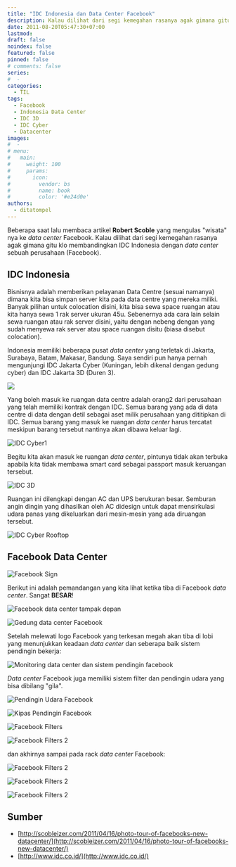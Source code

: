 ```yaml
---
title: "IDC Indonesia dan Data Center Facebook"
description: Kalau dilihat dari segi kemegahan rasanya agak gimana gitu klo membandingkan IDC Indonesia dengan data center sebuah perusahaan (Facebook)
date: 2011-08-20T05:47:30+07:00
lastmod:
draft: false
noindex: false
featured: false
pinned: false
# comments: false
series:
#  - 
categories:
  - TIL
tags:
  - Facebook
  - Indonesia Data Center
  - IDC 3D
  - IDC Cyber
  - Datacenter
images:
#  - 
# menu:
#   main:
#     weight: 100
#     params:
#       icon:
#         vendor: bs
#         name: book
#         color: '#e24d0e'
authors:
  - ditatompel
---
```


Beberapa saat lalu membaca artikel **Robert Scoble** yang mengulas "wisata" nya ke *data center* Facebook. Kalau dilihat dari segi kemegahan rasanya agak gimana gitu klo membandingkan IDC Indonesia dengan *data center* sebuah perusahaan (Facebook).

<!--more-->

## IDC Indonesia
Bisnisnya adalah memberikan pelayanan Data Centre (sesuai namanya) dimana kita bisa simpan server kita pada data centre yang mereka miliki. Banyak pilihan untuk colocation disini, kita bisa sewa space ruangan atau kita hanya sewa 1 rak server ukuran 45u. Sebenernya ada cara lain selain sewa ruangan atau rak server disini, yaitu dengan nebeng dengan yang sudah menyewa rak server atau space ruangan disitu (biasa disebut colocation).

Indonesia memiliki beberapa pusat *data center* yang terletak di Jakarta, Surabaya, Batam, Makasar, Bandung. Saya sendiri pun hanya pernah mengunjungi IDC Jakarta Cyber (Kuningan, lebih dikenal dengan gedung cyber) dan IDC Jakarta 3D (Duren 3).

![](idc-3d-2.jpg#center)

Yang boleh masuk ke ruangan data centre adalah orang2 dari perusahaan yang telah memiliki kontrak dengan IDC. Semua barang yang ada di data centre di data dengan detil sebagai aset milik perusahaan yang dititipkan di IDC. Semua barang yang masuk ke ruangan *data center* harus tercatat meskipun barang tersebut nantinya akan dibawa keluar lagi.

![IDC Cyber1](idc-cyber.jpg#center)

Begitu kita akan masuk ke ruangan *data center*, pintunya tidak akan terbuka apabila kita tidak membawa smart card sebagai passport masuk keruangan tersebut.

![IDC 3D](idc-3d.jpg#center)

Ruangan ini dilengkapi dengan AC dan UPS berukuran besar. Semburan angin dingin yang dihasilkan oleh AC didesign untuk dapat mensirkulasi udara panas yang dikeluarkan dari mesin-mesin yang ada diruangan tersebut.

![IDC Cyber Rooftop](idc-cyber-roof.jpg#center)

## Facebook Data Center

![Facebook Sign](facebook-sign.jpg#center)

Berikut ini adalah pemandangan yang kita lihat ketika tiba di Facebook *data center*. Sangat **BESAR**!

![Facebook data center tampak depan](facebook-data-center-pertama-tiba.jpg#center)

![Gedung data center Facebook](facebook-flag.jpg#center)

Setelah melewati logo Facebook yang terkesan megah akan tiba di lobi yang menunjukkan keadaan *data center* dan seberapa baik sistem pendingin bekerja:

![Monitoring data center dan sistem pendingin facebook](facebook-monitoring-lobby.jpg#center)

*Data center* Facebook juga memiliki sistem filter dan pendingin udara yang bisa dibilang "gila".

![Pendingin Udara Facebook](facebook-cooling-air.jpg#center)

![Kipas Pendingin Facebook](facebook-fan.jpg#center)

![Facebook Filters](facebook-filters.jpg#center)

![Facebook Filters 2](facebook-filters2.jpg#center)

dan akhirnya sampai pada rack *data center* Facebook:


![Facebook Filters 2](facebook-racks.jpg#center)

![Facebook Filters 2](facebook-racks2.jpg#center)

![Facebook Filters 2](facebook-racks3.jpg#center)

## Sumber
* [http://scobleizer.com/2011/04/16/photo-tour-of-facebooks-new-datacenter/](http://scobleizer.com/2011/04/16/photo-tour-of-facebooks-new-datacenter/)
* [http://www.idc.co.id/](http://www.idc.co.id/)